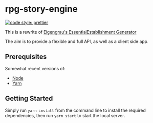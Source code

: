 # rpg-story-engine

[![code style: prettier](https://img.shields.io/badge/code_style-prettier-ff69b4.svg)](https://github.com/prettier/prettier)

This is a rewrite of [Eigengrau's EssentialEstablishment Generator](https://github.com/ryceg/Eigengrau-s-Essential-Establishment-Generator)

The aim is to provide a flexible and full API, as well as a client side app.

## Prerequisites

Somewhat recent versions of:

- [Node](https://nodejs.org/en/)
- [Yarn](https://yarnpkg.com/lang/en/)

## Getting Started

Simply run `yarn install` from the command line to install the required dependencies, then run `yarn start` to start the local server.
